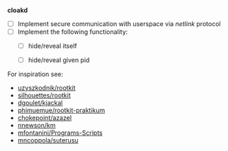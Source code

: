 **cloakd**
- [ ] Implement secure communication with userspace via *netlink* protocol
- [ ] Implement the following functionality:
  - [ ] hide/reveal itself
  - [ ] hide/reveal given pid


For inspiration see:
- [uzyszkodnik/rootkit](https://github.com/uzyszkodnik/rootkit)
- [silhouettes/rootkit](https://github.com/silhouettes/rootkit)
- [dgoulet/kjackal](https://github.com/dgoulet/kjackal)
- [phimuemue/rootkit-praktikum](https://github.com/phimuemue/rootkit-praktikum)
- [chokepoint/azazel](https://github.com/chokepoint/azazel)
- [nnewson/km](https://github.com/nnewson/km)
- [mfontanini/Programs-Scripts](https://github.com/mfontanini/Programs-Scripts/blob/master/rootkit/rootkit.c)
- [mncoppola/suterusu](https://github.com/mncoppola)
